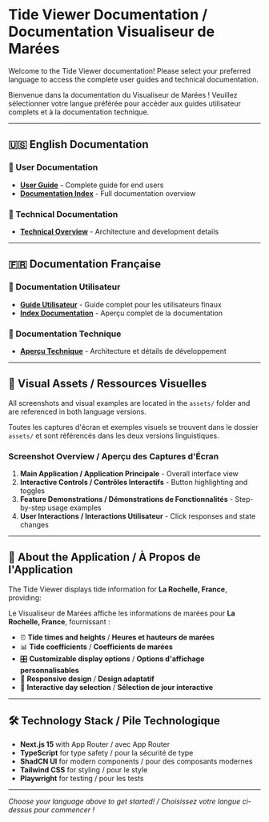 # Tide Viewer Documentation / Documentation Visualiseur de Marées

Welcome to the Tide Viewer documentation! Please select your preferred language to access the complete user guides and technical documentation.

Bienvenue dans la documentation du Visualiseur de Marées ! Veuillez sélectionner votre langue préférée pour accéder aux guides utilisateur complets et à la documentation technique.

---

## 🇺🇸 English Documentation

### 📖 User Documentation
- **[User Guide](user-guide.md)** - Complete guide for end users
- **[Documentation Index](README.md)** - Full documentation overview

### 🔧 Technical Documentation  
- **[Technical Overview](technical-overview.md)** - Architecture and development details

---

## 🇫🇷 Documentation Française

### 📖 Documentation Utilisateur
- **[Guide Utilisateur](guide-utilisateur.md)** - Guide complet pour les utilisateurs finaux
- **[Index Documentation](LISEZMOI.md)** - Aperçu complet de la documentation

### 🔧 Documentation Technique
- **[Aperçu Technique](apercu-technique.md)** - Architecture et détails de développement

---

## 📸 Visual Assets / Ressources Visuelles

All screenshots and visual examples are located in the `assets/` folder and are referenced in both language versions.

Toutes les captures d'écran et exemples visuels se trouvent dans le dossier `assets/` et sont référencés dans les deux versions linguistiques.

### Screenshot Overview / Aperçu des Captures d'Écran

1. **Main Application / Application Principale** - Overall interface view
2. **Interactive Controls / Contrôles Interactifs** - Button highlighting and toggles
3. **Feature Demonstrations / Démonstrations de Fonctionnalités** - Step-by-step usage examples
4. **User Interactions / Interactions Utilisateur** - Click responses and state changes

---

## 🌊 About the Application / À Propos de l'Application

The Tide Viewer displays tide information for **La Rochelle, France**, providing:

Le Visualiseur de Marées affiche les informations de marées pour **La Rochelle, France**, fournissant :

- ⏰ **Tide times and heights** / **Heures et hauteurs de marées**
- 📊 **Tide coefficients** / **Coefficients de marées**  
- 🎛️ **Customizable display options** / **Options d'affichage personnalisables**
- 📱 **Responsive design** / **Design adaptatif**
- 🎯 **Interactive day selection** / **Sélection de jour interactive**

---

## 🛠️ Technology Stack / Pile Technologique

- **Next.js 15** with App Router / avec App Router
- **TypeScript** for type safety / pour la sécurité de type
- **ShadCN UI** for modern components / pour des composants modernes
- **Tailwind CSS** for styling / pour le style
- **Playwright** for testing / pour les tests

---

*Choose your language above to get started! / Choisissez votre langue ci-dessus pour commencer !*
